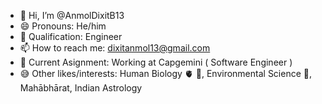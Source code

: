 - 👋 Hi, I’m @AnmolDixitB13
- 😄 Pronouns: He/him
- 📜 Qualification: Engineer
- 📫 How to reach me: dixitanmol13@gmail.com
- 📙 Current Asignment: Working at Capgemini ( Software Engineer )
- 😅 Other likes/interests: Human Biology 🫀 🧠, Environmental Science 🌳, Mahābhārat, Indian Astrology

<!---
AnmolDixitB13/AnmolDixitB13 is a ✨ special ✨ repository because its `README.md` (this file) appears on your GitHub profile.
You can click the Preview link to take a look at your changes.
--->
